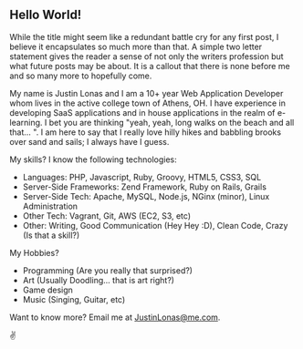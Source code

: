 ## Hello World!

While the title might seem like a redundant battle cry for any first post, I
believe it encapsulates so much more than that. A simple two letter statement
gives the reader a sense of not only the writers profession but what future posts
may be about. It is a callout that there is none before me and so many more to
hopefully come.

My name is Justin Lonas and I am a 10+ year Web Application Developer whom lives
in the active college town of Athens, OH. I have experience in developing SaaS
applications and in house applications in the realm of e-learning. I bet you are
thinking "yeah, yeah, long walks on the beach and all that... ". I am here to say
that I really love hilly hikes and babbling brooks over sand and sails; I always
have I guess.

My skills? I know the following technologies:

- Languages: PHP, Javascript, Ruby, Groovy, HTML5, CSS3, SQL
- Server-Side Frameworks: Zend Framework, Ruby on Rails, Grails
- Server-Side Tech: Apache, MySQL, Node.js, NGinx (minor), Linux Administration
- Other Tech: Vagrant, Git, AWS (EC2, S3, etc)
- Other: Writing, Good Communication (Hey Hey :D), Clean Code, Crazy (Is that a skill?)

My Hobbies?

- Programming (Are you really that surprised?)
- Art (Usually Doodling... that is art right?)
- Game design
- Music (Singing, Guitar, etc)

Want to know more? Email me at JustinLonas@me.com.

&#9996;
